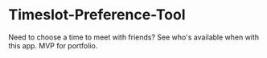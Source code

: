 # Timeslot-Preference-Tool
Need to choose a time to meet with friends? See who's available when with this app. MVP for portfolio.
